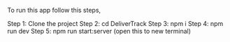 To run this app follow this steps,

Step 1: Clone the project
Step 2: cd DeliverTrack
Step 3: npm i
Step 4: npm run dev
Step 5: npm run start:server (open this to new terminal) 
